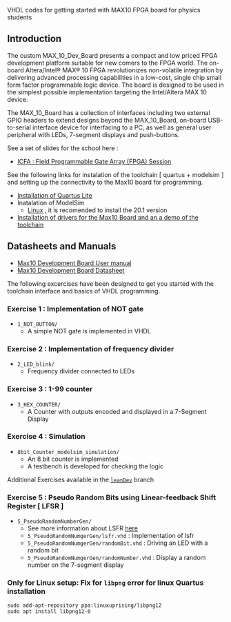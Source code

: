 VHDL codes for getting started with MAX10 FPGA board for physics students

## Introduction

The custom MAX_10_Dev_Board presents a compact and low priced FPGA development platform suitable for new comers to the FPGA world. The on-board Altera/Intel® MAX® 10 FPGA revolutionizes non-volatile integration by delivering advanced processing capabilities in a low-cost, single chip small form factor programmable logic device. The board is designed to be used in the simplest possible implementation targeting the Intel/Altera MAX 10 device.

The MAX_10_Board has a collection of interfaces including two external GPIO headers to extend designs
beyond the MAX_10_Board, on-board USB-to-serial interface device for interfacing to a PC, as well as
general user peripheral with LEDs, 7-segment displays and push-buttons.

See a set of slides for the school here :
- [ICFA : Field Programmable Gate Array (FPGA) Session](https://cernbox.cern.ch/s/iaIdKIaKCcFOSqc)

See the following links for instalation of the toolchain [ quartus + modelsim ] and setting up the connectivity to the Max10 board for programming.
 - [Installation of Quartus Lite](https://www.tifr.res.in/~icfa2023/assets/doc/InstallationSteps.pdf)
 - Inatalation of ModelSim
   - [Linux](https://profile.iiita.ac.in/bibhas.ghoshal/COA_2020/Lab/ModelSim%20Linux%20installation.html) , it is recomended to install the 20.1 version
 - [Installation of drivers for the Max10 Board and an a demo of the toolchain ](https://www.tifr.res.in/~icfa2023/assets/doc/JTAG_Driver.pdf)

## Datasheets and Manuals
 - [Max10 Development Board User manual](https://www.tifr.res.in/~icfa2023/assets/doc/Max10UserManual.pdf)
 - [Max10 Development Board Datasheet](https://www.tifr.res.in/~icfa2023/assets/doc/Max10DataSheet.pdf)

The following excercises have been designed to get you started with the toolchain interface and basics of VHDL programming.

### Exercise 1 : Implementation of NOT gate
 - `1_NOT_BUTTON/`
    - A simple NOT gate is implemented in VHDL
### Exercise 2 : Implementation of frequency divider
 - `2_LED_blink/`
    - Frequency divider connected to LEDs
### Exercise 3 : 1-99 counter
 - `3_HEX_COUNTER/` 
    - A Counter with outputs encoded and displayed in a 7-Segment Display
### Exercise 4 : Simulation
 - `8bit_Counter_modelsim_simulation/`
   - An 8 bit counter is implemented
   - A testbench is developed for checking the logic

Additional Exercises available in the [`leanDev`](https://github.com/abunickabhi/FPGA_ICFA_2023/tree/leanDev) branch
### Exercise 5 : Pseudo Random Bits using Linear-feedback Shift Register [ LFSR ]
 - `5_PseudoRandomNumberGen/`
   - See more information about LSFR [here](https://en.wikipedia.org/wiki/Linear-feedback_shift_register)
   - `5_PseudoRandomNumgerGen/lsfr.vhd`  : Implementation of lsfr
   - `5_PseudoRandomNumgerGen/randomBit.vhd` : Driving an LED with a random bit
   - `5_PseudoRandomNumgerGen/randomNumber.vhd` : Display a random number on the 7-segment display

### Only for Linux setup: Fix for `libpng`  error for linux Quartus installation
```
sudo add-apt-repository ppa:linuxuprising/libpng12
sudo apt install libpng12-0
```
